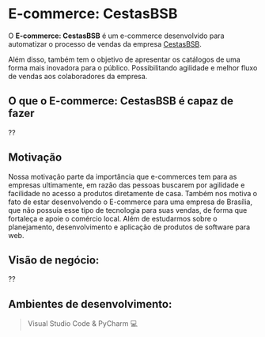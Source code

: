 # E-commerce: CestasBSB

O **E-commerce: CestasBSB** é um e-commerce desenvolvido para automatizar o processo de vendas da empresa [CestasBSB](https://www.instagram.com/cestas.bsb/). 

Além disso, também tem o objetivo de apresentar os catálogos de uma forma mais inovadora para o público. Possibilitando agilidade e melhor fluxo de vendas aos colaboradores da empresa.

## O que o E-commerce: CestasBSB é capaz de fazer
??

## Motivação

Nossa motivação parte da importância que e-commerces tem para as empresas ultimamente, em razão das pessoas buscarem por agilidade e facilidade no acesso a produtos diretamente de casa. Também nos motiva o fato de estar desenvolvendo o E-commerce para uma empresa de Brasília, que não possuía esse tipo de tecnologia para suas vendas, de forma que fortaleça e apoie o comércio local. Além de estudarmos sobre o planejamento, desenvolvimento e aplicação de produtos de software para web.

## Visão de negócio: 
??

## Ambientes de desenvolvimento:
> Visual Studio Code & PyCharm :computer:
